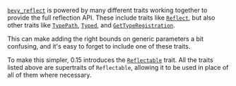 [`bevy_reflect`] is powered by many different traits working together
to provide the full reflection API. These include traits like [`Reflect`], but also other traits
like [`TypePath`], [`Typed`], and [`GetTypeRegistration`].

This can make adding the right bounds on generic parameters a bit confusing,
and it's easy to forget to include one of these traits.

To make this simpler, 0.15 introduces the [`Reflectable`] trait. All the traits listed above are
supertraits of `Reflectable`, allowing it to be used in place of all of them where necessary.

[`bevy_reflect`]: https://docs.rs/bevy_reflect/0.15/bevy_reflect/
[`Reflect`]: https://docs.rs/bevy_reflect/0.15/bevy_reflect/trait.Reflect.html
[`TypePath`]: https://docs.rs/bevy_reflect/0.15/bevy_reflect/trait.TypePath.html
[`Typed`]: https://docs.rs/bevy_reflect/0.15/bevy_reflect/trait.Typed.html
[`GetTypeRegistration`]: https://docs.rs/bevy_reflect/0.15/bevy_reflect/trait.GetTypeRegistration.html
[`Reflectable`]: https://docs.rs/bevy_reflect/0.15/bevy_reflect/trait.Reflectable.html
